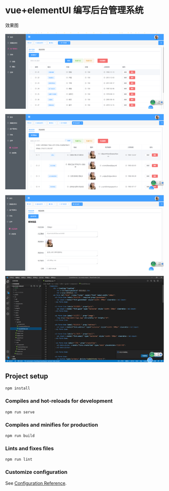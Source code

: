 # vue+elementUI 编写后台管理系统

效果图

![1619676654770](assets/1619676654770.png)

![1619676688507](assets/1619676688507.png)

![1619676709779](assets/1619676709779.png)

![1619676765871](assets/1619676765871.png)

## Project setup

```
npm install
```

### Compiles and hot-reloads for development
```
npm run serve
```

### Compiles and minifies for production
```
npm run build
```

### Lints and fixes files
```
npm run lint
```

### Customize configuration
See [Configuration Reference](https://cli.vuejs.org/config/).
